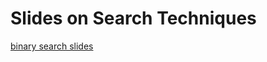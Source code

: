 # Slides on Search Techniques

[binary search slides](https://docs.google.com/presentation/d/1_sDfLUYDa-o2VOcL_x-XmjjOXQ_8WLfRpNG_G2L8PZ8/edit?usp=sharing "binary search slides")
